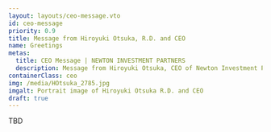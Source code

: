 ```yaml
---
layout: layouts/ceo-message.vto
id: ceo-message
priority: 0.9
title: Message from Hiroyuki Otsuka, R.D. and CEO
name: Greetings
metas:
  title: CEO Message | NEWTON INVESTMENT PARTNERS
  description: Message from Hiroyuki Otsuka, CEO of Newton Investment Partners
containerClass: ceo
img: /media/HOtsuka_2785.jpg
imgalt: Portrait image of Hiroyuki Otsuka R.D. and CEO
draft: true
---
```


TBD